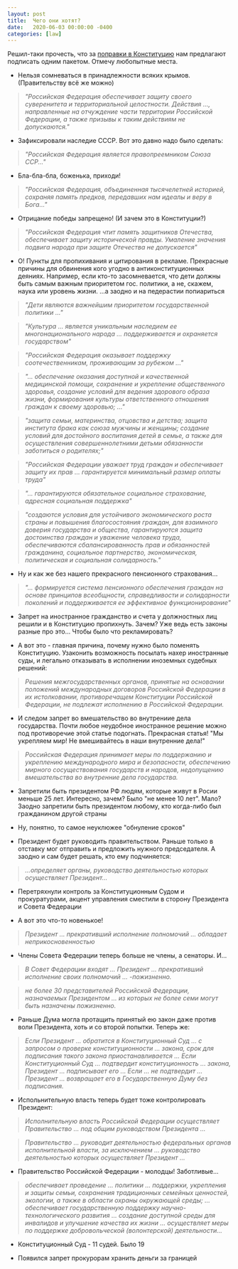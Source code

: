 ```yaml
---
layout: post
title:  Чего они хотят?
date:   2020-06-03 00:00:00 -0400
categories: [law]
---
```


Решил-таки прочесть, что за [поправки в Конституцию](http://duma.gov.ru/news/48045/) нам предлагают подписать одним пакетом. Отмечу любопытные места. 

* Нельзя сомневаться в принадлежности всяких крымов. (Правительству всё же можно)

> *"Российская Федерация обеспечивает защиту своего суверенитета и территориальной целостности. Действия ..., направленные на отчуждение части территории Российской Федерации, а также призывы к таким действиям не допускаются."* 

* Зафиксировали наследие СССР. Вот это давно надо было сделать:

> *"Российская Федерация является правопреемником Союза ССР..."*

* Бла-бла-бла, боженька, приходи!

> *"Российская Федерация, объединенная тысячелетней историей, сохраняя память предков, передавших нам идеалы и веру в Бога..."*

* Отрицание победы запрещено! (И зачем это в Конституции?)

> *"Российская Федерация чтит память защитников Отечества, обеспечивает защиту исторической правды. Умаление значения подвига народа при защите Отечества не допускается"*

* О! Пункты для пропихивания и цитирования в рекламе. Прекрасные причины для обвинения кого угодно в антиконституционных деяниях. Например, если кто-то засомневается, что дети должны быть самым важным приоритетом гос. политики, а не, скажем, наука или уровень жизни. ...а заодно и на педерастии попиариться

> *"Дети являются важнейшим приоритетом государственной политики ..."*

> *"Культура ... является уникальным наследием ее многонационального народа ... поддерживается и охраняется государством"*

> *"Российская Федерация оказывает поддержку соотечественникам, проживающим за рубежом ..."*

> *"... обеспечение оказания доступной и качественной медицинской помощи, сохранение и укрепление общественного здоровья, создание условий для ведения здорового образа жизни, формирования культуры ответственного отношения граждан к своему здоровью; ..."*

> *"защита семьи, материнства, отцовства и детства; защита института брака как союза мужчины и женщины; создание условий для достойного воспитания детей в семье, а также для осуществления совершеннолетними детьми обязанности заботиться о родителях;"* 

> *"Российская Федерации уважает труд граждан и обеспечивает защиту их прав ... гарантируется минимальный размер оплаты труда"*

> *"... гарантируются обязательное социальное страхование, адресная социальная поддержка"*

> *"создаются условия для устойчивого экономического роста страны и повышения благосостояния граждан, для взаимного доверия государства и общества, гарантируются защита достоинства граждан и уважение человека труда, обеспечиваются сбалансированность прав и обязанностей гражданина, социальное партнерство, экономическая, политическая и социальная солидарность."*

* Ну и как же без нашего прекрасного пенсионного страхования...

> *"... формируется система пенсионного обеспечения граждан на основе принципов всеобщности, справедливости и солидарности поколений и поддерживается ее эффективное функционирование"*

* Запрет на иностранное гражданство и счета у должностных лиц решили и в Конституцию пропихнуть. Зачем? Уже ведь есть законы разные про это... Чтобы было что рекламировать?

* А вот это - главная причина, почему нужно было поменять Конституцию. Узаконить возможность посылать нахер иностранные суды, и легально отказывать в исполнении иноземных судебных решений:

> *Решения межгосударственных органов, принятые на основании положений международных договоров Российской Федерации в их истолковании, противоречащем Конституции Российской Федерации, не подлежат исполнению в Российской Федерации.*

* И следом запрет во вмешательство во внутрениие дела государства. Почти любое неудобное иностранное решение можно под противоречие этой статье подогнать. Прекрасная статья! "Мы укрепляем мир! Не вмешивайтесь в наши внутренние дела!" 

> *Российская Федерация принимает меры по поддержанию и укреплению международного мира и безопасности, обеспечению мирного сосуществования государств и народов, недопущению вмешательства во внутренние дела государства.*

* Запретили быть президентом РФ людям, которые живут в Росии меньше 25 лет. Интересно, зачем? Было "не менее 10 лет". Мало? Заодно запретили быть президентом любому, кто когда-либо был гражданином другой страны

* Ну, понятно, то самое неуклюжее "обнуление сроков"

* Президент будет руководить правительством. Раньше только в отставку мог отправить и предложить нужного председателя. А заодно и сам будет решать, кто ему подчиняется:

> *...определяет органы, руководство деятельностью которых осуществляет Президент...*

* Перетряхнули контроль за Конституционным Судом и прокуратурами, акцент управления сместили в сторону Президента и Совета Федерации

* А вот это что-то новенькое!

> *Президент ... прекративший исполнение полномочий ... обладает неприкосновенностью*

* Члены Совета Федерации теперь больше не члены, а сенаторы. И...

> *В Совет Федерации входят ... Президент ... прекративший исполнение своих полномочий ... -пожизненно.*

> *не более 30 представителей Российской Федерации, назначаемых Президентом ... из которых не более семи могут быть назначены пожизненно.*

* Раньше Дума могла протащить принятый ею закон даже против воли Президента, хоть и со второй попытки. Теперь же:

> *Если Президент ... обратится в Конституционный Суд ... с запросом о проверке конституционности ... закона, срок для подписания такого закона приостанавливается ... Если Конституционный Суд ... подтвердит конституционность ... закона, Президент ... подписывает его ... Если ... не подтвердит ... Президент ... возвращает его в Государственную Думу без подписания.*

* Испольнительную власть теперь будет тоже контролировать Президент:

> *Исполнительную власть Российской Федерации осуществляет Правительство ... под общим руководством Президента ...*

> *Правительство ... руководит деятельностью федеральных органов исполнительной власти, за исключением ... руководство деятельностью которых осуществляет Президент ...*

* Правительство Российской Федерации - молодцы! Заботливые...

> *обеспечивает проведение ... политики ... поддержки, укрепления и защиты семьи, сохранения традиционных семейных ценностей, экологии, а также в области охраны окружающей среды; ... обеспечивает государственную поддержку научно-технологического развития ... создание доступной среды для инвалидов и улучшение качества их жизни ... осуществляет меры по поддержке добровольческой (волонтерской) деятельности...*

* Конституционный Суд - 11 судей. Было 19

* Появился запрет прокурорам хранить деньги за границей
